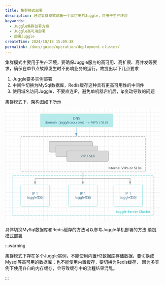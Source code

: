```yaml
---
title: 集群模式部署
description: 通过集群模式部署一个高可用的Juggle，可用于生产环境
keywords:
  - Juggle集群部署方案
  - Juggle高可用部署
  - 部署Juggle
createTime: 2024/10/18 15:09:38
permalink: /docs/guide/operation/deployment-cluster/
---
```


集群模式主要用于生产环境，要确保Juggle服务的高可用、高扩展、高并发等要求，确保在单节点故障发生时不影响业务的运行。故提出以下几点要求

1. Juggle要多实例部署
2. 中间件切换为MySql数据库，Redis缓存这种具有更高可用性的中间件
3. 使用域名访问Juggle，不要直连IP，避免单机器宕机后，ip变动导致的问题

集群模式下，架构图如下所示

![集群部署架构图](images/cluster_deploy_framework.png)


具体切换MySql数据库和Redis缓存的方法可以参考Juggle单机部署的方法 [单机模式部署](https://juggle.plus/docs/guide/operation/deployment-standalone)




:::warning

集群模式下存在多个Juggle实例，不能使用内置H2数据库存储数据，要切换成Mysql等高可用的数据库；也不能使用内置缓存，要切换为Redis缓存，
因为多实例下使用各自的内存缓存，会导致缓存中的流程结果混乱。

:::
